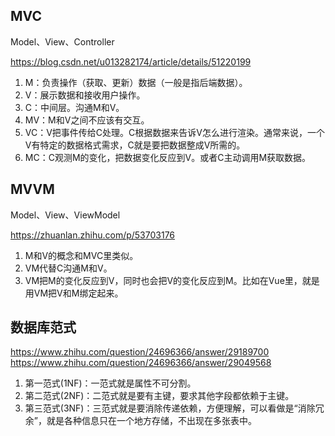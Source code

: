 ## MVC
Model、View、Controller

https://blog.csdn.net/u013282174/article/details/51220199

1. M：负责操作（获取、更新）数据（一般是指后端数据）。
2. V：展示数据和接收用户操作。
3. C：中间层。沟通M和V。
4. MV：M和V之间不应该有交互。
5. VC：V把事件传给C处理。C根据数据来告诉V怎么进行渲染。通常来说，一个V有特定的数据格式需求，C就是要把数据整成V所需的。
6. MC：C观测M的变化，把数据变化反应到V。或者C主动调用M获取数据。

## MVVM
Model、View、ViewModel

https://zhuanlan.zhihu.com/p/53703176

1. M和V的概念和MVC里类似。
2. VM代替C沟通M和V。
3. VM把M的变化反应到V，同时也会把V的变化反应到M。比如在Vue里，就是用VM把V和M绑定起来。

## 数据库范式

https://www.zhihu.com/question/24696366/answer/29189700
https://www.zhihu.com/question/24696366/answer/29049568

1. 第一范式(1NF)：一范式就是属性不可分割。
2. 第二范式(2NF)：二范式就是要有主键，要求其他字段都依赖于主键。
3. 第三范式(3NF)：三范式就是要消除传递依赖，方便理解，可以看做是“消除冗余”，就是各种信息只在一个地方存储，不出现在多张表中。